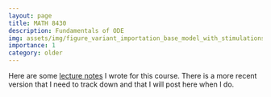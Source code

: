 ```yaml
---
layout: page
title: MATH 8430
description: Fundamentals of ODE
img: assets/img/figure_variant_importation_base_model_with_stimulations.png
importance: 1
category: older
---
```


Here are some [lecture notes](/assets/pdf/courses/math8430_lecture_notes.pdf) I wrote for this course. There is a more recent version that I need to track down and that I will post here when I do.